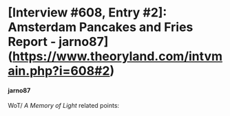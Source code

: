# [Interview #608, Entry #2]: Amsterdam Pancakes and Fries Report - jarno87](https://www.theoryland.com/intvmain.php?i=608#2)

#### jarno87

WoT/
*A Memory of Light*
related points:

